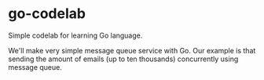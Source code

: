 # go-codelab
Simple codelab for learning Go language.

We'll make very simple message queue service with Go.
Our example is that sending the amount of emails (up to ten thousands) concurrently using message queue.
